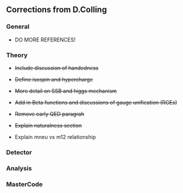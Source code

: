 ## Corrections from D.Colling

### General

* DO MORE REFERENCES!

### Theory

* ~~Include discussion of handedness~~

* ~~Define isospin and hypercharge~~

* ~~More detail on SSB and higgs mechanism~~

* ~~Add in Beta functions and discussions of gauge unification (RGEs)~~

* ~~Remove early QED paragrah~~

* ~~Explain naturalness section~~

* Explain mneu vs m12 relationship

### Detector

### Analysis

### MasterCode
